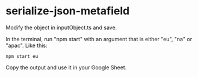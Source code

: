 # serialize-json-metafield

Modify the object in inputObject.ts and save.

In the terminal, run "npm start" with an argument that is either "eu", "na" or "apac". Like this:

```
npm start eu
```

Copy the output and use it in your Google Sheet.
